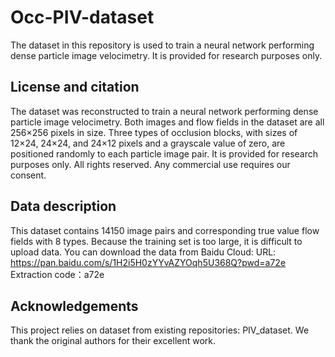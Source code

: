 # Occ-PIV-dataset
The dataset in this repository is used to train a neural network performing dense particle image velocimetry.  It is provided for research purposes only.

## License and citation

The dataset was reconstructed to train a neural network performing dense particle image velocimetry. Both images and flow fields in the dataset are all 256×256 pixels in size. Three types of occlusion blocks, with sizes of 12×24, 24×24, and 24×12 pixels and a grayscale value of zero, are positioned randomly to each particle image pair. 
It is provided for research purposes only. 
All rights reserved. Any commercial use requires our consent.

## Data description
This dataset contains 14150 image pairs and corresponding true value flow fields with 8 types. Because the training set is too large, it is difficult to upload data. You can download the data from Baidu Cloud: URL:  https://pan.baidu.com/s/1H2i5H0zYYvAZYOqh5U368Q?pwd=a72e
Extraction code：a72e 

## Acknowledgements
This project relies on dataset from existing repositories: PIV_dataset. We thank the original authors for their excellent work.
